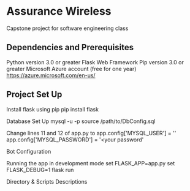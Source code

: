 # Assurance Wireless
Capstone project for software engineering class

## Dependencies and Prerequisites
Python version 3.0 or greater 
Flask Web Framework
Pip version 3.0 or greater
Microsoft Azure account (free for one year)
https://azure.microsoft.com/en-us/

## Project Set Up
Install flask using pip
pip install flask

Database Set Up
mysql -u <username> -p
source /path/to/DbConfig.sql

Change lines 11 and 12 of app.py to
app.config['MYSQL_USER'] = '<your username>'
app.config['MYSQL_PASSWORD'] = '<your password'

Bot Configuration


Running the app in development mode
set FLASK_APP=app.py 
set FLASK_DEBUG=1
flask run

Directory & Scripts Descriptions




